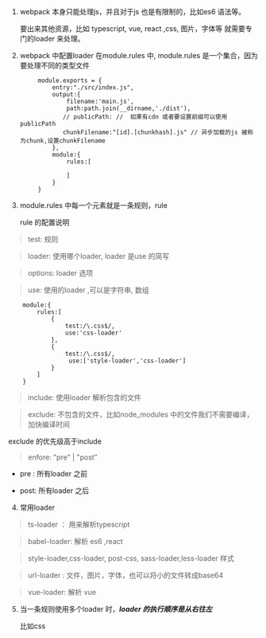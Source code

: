 1. webpack 本身只能处理js，并且对于js 也是有限制的，比如es6 语法等。

   要出来其他资源，比如 typescript, vue, react ,css, 图片，字体等 就需要专门的loader 来处理。

2. webpack 中配置loader 在module.rules 中, module.rules 是一个集合，因为要处理不同的类型文件

            module.exports = {
                entry:"./src/index.js",
                output:{
                    filename:'main.js',
                    path:path.join(__dirname,'./dist'),
                   // publicPath: //  如果有cdn 或者要设置前缀可以使用publicPath
                   chunkFilename:"[id].[chunkhash].js" // 异步加载的js 被称为chunk,设置chunkFilename
                },
                module:{
                    rules:[

                    ]
                }
            }

3. module.rules 中每一个元素就是一条规则，rule

   rule 的配置说明

> test: 规则

> loader: 使用哪个loader, loader 是use 的简写

> options: loader 选项

> use: 使用的loader ,可以是字符串, 数组

        module:{
            rules:[
                {
                    test:/\.css$/,
                    use:'css-loader'
                },
                {
                    test:/\.css$/,
                     use:['style-loader','css-loader']
                }
            ]
        }

> include: 使用loader 解析包含的文件

> exclude: 不包含的文件，比如node_modules 中的文件我们不需要编译，加快编译时间

   exclude 的优先级高于include

> enfore: "pre" | "post"

+ pre : 所有loader 之前

+ post: 所有loader 之后

4. 常用loader

> ts-loader ： 用来解析typescript

> babel-loader: 解析 es6 ,react

> style-loader,css-loader, post-css, sass-loader,less-loader 样式

> url-loader : 文件，图片，字体，也可以将小的文件转成base64

> vue-loader: 解析 vue 

5. 当一条规则使用多个loader 时，***loader 的执行顺序是从右往左***

   比如css

     